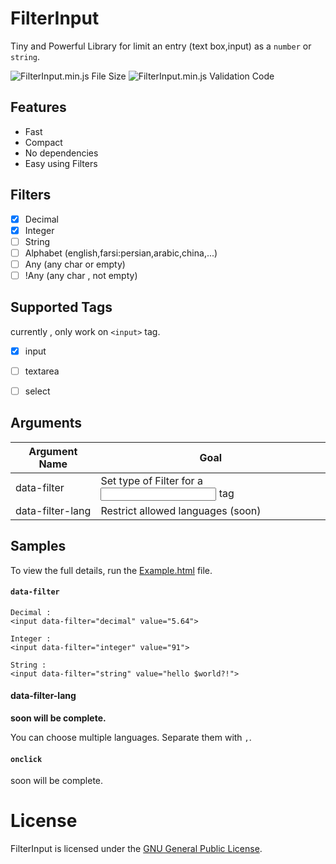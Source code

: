 # FilterInput
Tiny and Powerful Library for limit an entry (text box,input) as a `number` or `string`.


![FilterInput.min.js File Size](https://img.shields.io/badge/Compressed%20Size-1%3KB-blue.svg) ![FilterInput.min.js Validation Code](https://img.shields.io/badge/Validation%20Code-Check-green.svg)


## Features 

  - Fast
  - Compact
  - No dependencies
  - Easy using Filters


## Filters

  - [x] Decimal
  - [x] Integer
  - [ ] String
  - [ ] Alphabet (english,farsi:persian,arabic,china,...)
  - [ ] Any (any char or empty)
  - [ ] !Any (any char , not empty)

## Supported Tags

currently , only work on `<input>` tag.

  - [x] input
  - [ ] textarea
  - [ ] select
  


## Arguments 

| Argument Name  | Goal |
| ------------- | ------------- |
| data-filter  	| Set type of Filter for a <input> tag |
| data-filter-lang  	| Restrict allowed languages (soon) |


## Samples

To view the full details, run the [Example.html](https://github.com/BaseMax/FilterInputJs/blob/master/Example.html) file.

#### `data-filter`

```
Decimal : 
<input data-filter="decimal" value="5.64">
```

```
Integer :
<input data-filter="integer" value="91">
```

```
String :
<input data-filter="string" value="hello $world?!">
```

#### data-filter-lang

__soon will be complete.__

You can choose multiple languages.
Separate them with `,`.


#### `onclick`

soon will be complete.

# License

FilterInput is licensed under the [GNU General Public License](https://github.com/BaseMax/FilterInputJs/blob/master/LICENSE).

